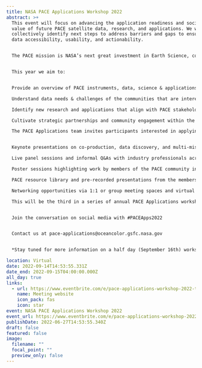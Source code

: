 ```yaml
---
title: NASA PACE Applications Workshop 2022
abstract: >+
  This event will focus on advancing the application readiness and societal
  value of future PACE satellite data, research, and applications. We will
  collectively identify next steps to address barriers and gaps to ensure PACE
  data accessibility, usability, and actionability.


  The PACE mission is NASA’s next great investment in Earth Science, continuing NASA’s legacy of over forty years of satellite ocean color measurements. PACE, expected to launch in January 2024, will advance our Earth-observing and monitoring capabilities through hyperspectral imaging and multi-angle polarimetric observations of ocean, atmosphere, and terrestrial ecosystems. PACE will give us an unprecedented view of our home planet and will support user-driven environmental applications through research and applied science to address societal challenges and inform decision-making!


  This year we aim to:


  Provide an overview of PACE instruments, data, science & applications.

  Understand data needs & challenges of the communities that are interested in working with PACE data, and co-develop action steps for addressing these challenges.

  Identify new research and applications that align with PACE stakeholders and decision-making communities.

  Cultivate strategic partnerships and community engagement within the PACE Community of Practice, other Earth missions, resource managers, and decision-makers.

  The PACE Applications team invites participants interested in applying PACE data for research, resource management, decision-making, public health, and others across water resources, air quality and health, climate, disasters, ecological forecasting and other NASA Applied Sciences thematic areas. The event will encourage collaboration from individuals and organizations from diverse backgrounds including US and international universities, research organizations, government agencies, as well as the commercial, non-profit, and private sectors.


  Keynote presentations on co-production, data discovery, and multi-mission synergies.

  Live panel sessions and informal Q&As with industry professionals across social sciences, Earth observation data management, and applied research and operations.

  Poster sessions highlighting work by members of the PACE community including PACE Early Adopters and PACE Science & Application Teams.

  PACE resource library and pre-recorded presentations from the members of PACE Project Science.

  Networking opportunities via 1:1 or group meeting spaces and virtual lounges.

  This will be the third in a series of annual PACE Applications workshops. The event is open to all participants. Registration is required, but free to attend.


  Join the conversation on social media with #PACEApps2022


  Contact us at pace-applications@oceancolor.gsfc.nasa.gov


  *Stay tuned for more information on a half day (September 16th) workshop on the Geostationary Littoral Imaging and Monitoring Radiometer (GLIMR) following the PACE Applications Workshop.

location: Virtual
date: 2022-09-14T14:53:55.331Z
date_end: 2022-09-15T04:00:00.000Z
all_day: true
links:
  - url: https://www.eventbrite.com/e/pace-applications-workshop-2022-tickets-321347487987
    name: Meeting website
    icon_pack: fas
    icon: star
event: NASA PACE Applications Workshop 2022
event_url: https://www.eventbrite.com/e/pace-applications-workshop-2022-tickets-321347487987
publishDate: 2022-06-27T14:53:55.340Z
draft: false
featured: false
image:
  filename: ""
  focal_point: ""
  preview_only: false
---
```

